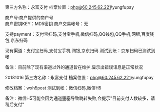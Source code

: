 第三方名称：永富支付
档案位置：php@60.245.62.221\yungfupay
 
商户号:商户提供的商户号  
商户密钥KEY：MD5密钥
商户交易帐号：无
 
支持payment：支付宝扫码,支付宝手机,微信扫码,QQ钱包,QQ手机,网银,百度钱包,京东扫码
 
现有渠道：支付宝扫码,支付宝手机,网银,京东扫码
测试到账：京东扫码已测试到帐
 
备注：目前除了现有渠道以外的通道皆在维护,显示出错误讯息是正常状况


20181016
第三方名称：永富支付
档案位置：php@60.245.62.221\yungfupay

修改档案：wxh5post
测试到帐：微信扫码,微信H5

备注：微信H5可能会因为通道壅塞导致跳转失败,会提示"目前支付人数较多，请稍后支付"